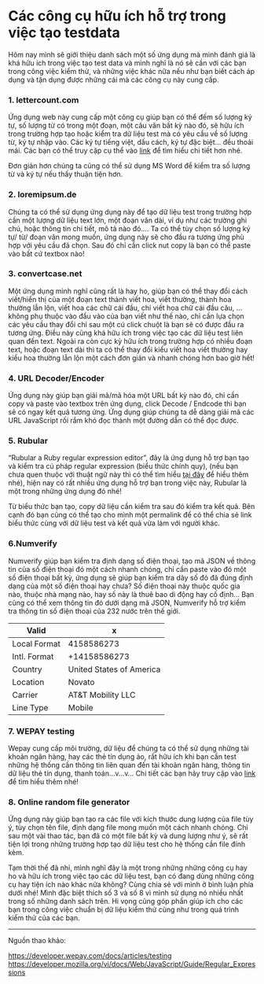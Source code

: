 # Các công cụ hữu ích hỗ trợ trong việc tạo testdata
Hôm nay mình sẽ giới thiệu danh sách một số ứng dụng mà mình đánh giá là khá hữu ích trong việc tạo test data và mình nghĩ là nó sẽ cần với các bạn trong công việc kiểm thử, và những việc khác nữa nếu như bạn biết cách áp dụng và tận dụng được những cái mà các công cụ này cung cấp.
### 1. lettercount.com
Ứng dụng web này cung cấp một công cụ giúp bạn có thể đếm số lượng ký tự, số lượng từ có trong một đoạn, một câu văn bất kỳ nào đó, sẽ hữu ích trong trường hợp tạo hoặc kiểm tra dữ liệu test mà có yêu cầu về số lượng từ, ký tự nhập vào. Các ký tự tiếng việt, dấu cách, ký tự đặc biệt… đều thoải mái. Các bạn có thể truy cập cụ thể vào [link](https://www.lettercount.com/) để tìm hiểu chi tiết hơn nhé.

Đơn giản hơn chúng ta cũng có thể sử dụng MS Word để kiểm tra số lượng từ và ký tự nếu thấy thuận tiện hơn.
### 2. loremipsum.de
Chúng ta có thể sử dụng ứng dụng này để tạo dữ liệu test trong trường hợp cần một lượng dữ liệu text lớn, một đoạn văn dài, ví dụ như các trường ghi chú, hoặc thông tin chi tiết, mô tả nào đó…. Ta có thể tùy chọn số lượng ký tự/ từ/ đoạn văn mong muốn, ứng dụng này sẽ cho đầu ra tương ứng phù hợp với yêu cầu đã chọn. Sau đó chỉ cần click nut copy là bạn có thể paste vào bất cứ textbox nào!

### 3. convertcase.net
Một ứng dụng mình nghĩ cũng rất là hay ho, giúp bạn có thể thay đổi cách viết/hiển thị của một đoạn text thành viết hoa, viết thường, thành hoa thường lẫn lộn, viết hoa các chữ cái đầu, chỉ viết hoa chữ cái đầu câu, … không phụ thuộc vào đầu vào của bạn viết như thế nào, chỉ cần lựa chọn các yêu cầu thay đổi chỉ sau một cú click chuột là bạn sẽ có được đầu ra tương ứng. Điều này cũng khá hữu ích trong việc tạo các dữ liệu test liên quan đến text. Ngoài ra còn cực kỳ hữu ích trong trường hợp có nhiều đoạn text, hoặc đoạn text dài thì ta có thể thay đổi kiểu viết hoa viết thường hay kiểu hoa thường lẫn lộn một cách đơn giản và nhanh chóng hơn bao giờ hết! 


### 4. URL Decoder/Encoder
Ứng dụng này giúp bạn giải mã/mã hóa một URL bất kỳ nào đó, chỉ cần copy và paste vào textbox trên ứng dụng, click Decode / Endcode thì bạn sẽ có ngay kết quả tương ứng. Ứng dụng giúp chúng ta dễ dàng giải mã các URL JavaScript rối rắm khó đọc thành một đường dẫn có thể đọc được.


### 5. Rubular
“Rubular a Ruby regular expression editor”, đây là ứng dụng hỗ trợ bạn tạo và kiểm tra cú pháp regular expression (biểu thức chính quy), (nếu bạn chưa quen thuộc với thuật ngữ này thì có thể tìm hiểu [tại đây](https://developer.mozilla.org/vi/docs/Web/JavaScript/Guide/Regular_Expressions) để hiểu thêm nhé), hiện nay có rất nhiều ứng dụng hỗ trợ bạn trong việc này, Rubular là một trong những ứng dụng đó nhé!

 Từ biểu thức bạn tạo, copy dữ liệu cần kiểm tra sau đó kiểm tra kết quả. Bên cạnh đó bạn cũng có thể tạo cho mình một permalink để có thể chia sẻ link biểu thức cùng với dữ liệu test và kết quả vừa làm với người khác.

### 6.Numverify
Numverify giúp bạn kiểm tra định dạng số điện thoại, tạo mã JSON về thông tin của số điện thoại đó một cách nhanh chóng, chỉ cần paste vào đó một số điện thoại bất kỳ, ứng dụng sẽ giúp bạn kiểm tra dãy số đó đã đúng định dạng của một số điện thoại hay chưa? Số điện thoại này thuộc quốc gia nào, thuộc nhà mạng nào, hay số này là thuê bao di động hay cố định… Bạn cũng có thể xem thông tin đó dưới dạng mã JSON, Numverify hỗ trợ kiểm tra thông tin số điện thoại của 232 nước trên thế giới.

|Valid| x |
| -------- | -------- | 
|Local Format  |	4158586273    | 
| Intl. Format   |+14158586273    | 
| Country   | United States of America | 
| Location    | Novato  | 
| Carrier  | AT&T Mobility LLC | 
| Line Type | Mobile  | 

### 7. WEPAY testing
Wepay cung cấp môi trường, dữ liệu để chúng ta có thể sử dụng những tài khoản ngân hàng, hay các thẻ tín dụng ảo, rất hữu ích khi bạn cần test những hệ thống cần thông tin liên quan đến tài khoản ngân hàng, thông tin dữ liệu thẻ tín dụng, thanh toán…v…v… Chi tiết các bạn hãy truy cập vào [link ](https://developer.wepay.com/docs/articles/testing) để tìm hiểu thêm nhé! 

### 8. Online random file generator
Ứng dụng này giúp bạn tạo ra các file với kích thước dung lượng của file tùy ý, tùy chọn tên file, định dạng file mong muốn một cách nhanh chóng. Chỉ sau một vài thao tác, bạn đã có một file bất kỳ và dung lượng như ý, sẽ rất tiện lợi trong những trường hợp tạo dữ liệu test cho hệ thống cần file đính kèm.

Tạm thời thế đã nhỉ, mình nghĩ đây là một trong những những công cụ hay ho và hữu ích trong việc tạo các dữ liệu test, bạn có đang dùng những công cụ hay tiện ích nào khác nữa không? Cùng chia sẻ với mình ở bình luận phía dưới nhé! Mình đặc biệt thích số 3 và số 8 vì mình sử dụng nó nhiều nhất trong số những danh sách trên. Hi vọng cũng góp phần giúp ích cho các bạn trong công việc chuẩn bị dữ liệu kiểm thử cũng như trong quá trình kiểm thử của các bạn.

-----
Nguồn thao khảo: 

https://developer.wepay.com/docs/articles/testing
https://developer.mozilla.org/vi/docs/Web/JavaScript/Guide/Regular_Expressions
